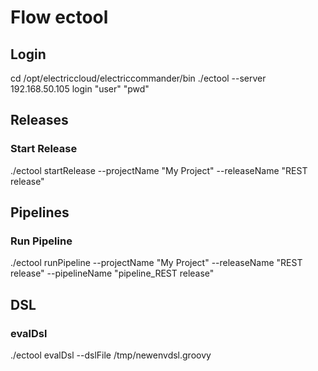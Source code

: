 # Flow ectool #

## Login ##
cd /opt/electriccloud/electriccommander/bin
./ectool --server 192.168.50.105 login "user" "pwd"

## Releases ##
### Start Release ###
./ectool startRelease --projectName "My Project" --releaseName "REST release"

## Pipelines ##
### Run Pipeline ###
./ectool runPipeline --projectName "My Project" --releaseName "REST release" --pipelineName "pipeline_REST release"

## DSL ##
### evalDsl ###
./ectool evalDsl --dslFile /tmp/newenvdsl.groovy
